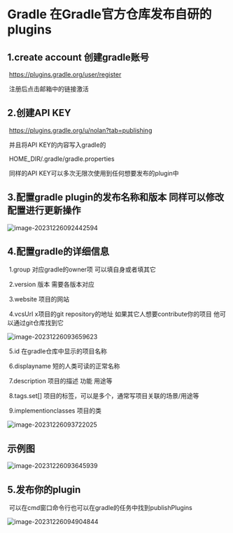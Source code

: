 # Gradle 在Gradle官方仓库发布自研的plugins

## 1.create account 创建gradle账号

​	https://plugins.gradle.org/user/register

​	注册后点击邮箱中的链接激活





## 2.创建API KEY

​	https://plugins.gradle.org/u/nolan?tab=publishing

​	并且将API KEY的内容写入gradle的

​	HOME_DIR/.gradle/gradle.properties

​	同样的API KEY可以多次无限次使用到任何想要发布的plugin中





## 3.配置gradle plugin的发布名称和版本 同样可以修改配置进行更新操作

![image-20231226092442594](C:\Users\86156\AppData\Roaming\Typora\typora-user-images\image-20231226092442594.png)





## 4.配置gradle的详细信息

​	1.group 对应gradle的owner项 可以填自身或者填其它

​	2.version 版本 需要各版本对应

​	3.website 项目的网站

​	4.vcsUrl x项目的git repository的地址 如果其它人想要contribute你的项目 他可以通过git仓库找到它

![image-20231226093659623](C:\Users\86156\AppData\Roaming\Typora\typora-user-images\image-20231226093659623.png)







​	5.id 在gradle仓库中显示的项目名称

​	6.displayname 短的人类可读的正常名称

​	7.description 项目的描述 功能 用途等

​	8.tags.set[] 项目的标签，可以是多个，通常写项目关联的场景/用途等

​	9.implementionclasses 项目的类

![image-20231226093722025](C:\Users\86156\AppData\Roaming\Typora\typora-user-images\image-20231226093722025.png)







## 示例图

![image-20231226093645939](C:\Users\86156\AppData\Roaming\Typora\typora-user-images\image-20231226093645939.png)



## 5.发布你的plugin

​	可以在cmd窗口命令行也可以在gradle的任务中找到publishPlugins

![image-20231226094904844](C:\Users\86156\AppData\Roaming\Typora\typora-user-images\image-20231226094904844.png)